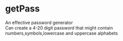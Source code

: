 # getPass
An effective password generator \
Can create a 4-20 digit password that might contain numbers,symbols,lowercase and uppercase alphabets

